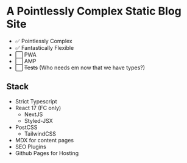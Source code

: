 # A Pointlessly Complex Static Blog Site

- ✅ Pointlessly Complex
- ✅ Fantastically Flexible
- ⬜ PWA
- ⬜ AMP
- ⬜ <del>Tests</del> (Who needs em now that we have types?)

## Stack

- Strict Typescript
- React 17 (FC only)
  - NextJS
  - Styled-JSX
- PostCSS
  - TailwindCSS
- MDX for content pages
- SEO Plugins
- Github Pages for Hosting

